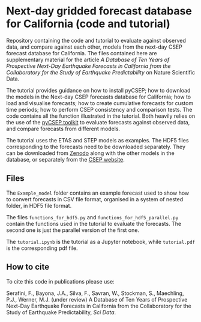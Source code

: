 # Next-day gridded forecast database for California (code and tutorial)

Repository containing the code and tutorial to evaluate against observed data, and compare against each other, models from the next-day CSEP forecast database for California. The files contained here are supplementary material for the article *A Database of Ten Years of Prospective Next-Day Earthquake Forecasts in California from the Collaboratory for the Study of Earthquake Predictability* on Nature Scientific Data.

The tutorial provides guidance on how to install pyCSEP; how to download the models in the Next-day CSEP forecasts database for California; how to load and visualise forecasts; how to create cumulative forecasts for custom time periods; how to perform CSEP consistency and comparison tests. The code contains all the function illustrated in the tutorial. Both heavily relies on the use of the [pyCSEP toolkit](https://github.com/SCECcode/pycsep) to evaluate forecasts against observed data, and compare forecasts from different models.

The tutorial uses the ETAS and STEP models as examples. The HDF5 files corresponding to the forecasts need to be downloaded separately. They can be downloaded from [Zenodo](https://zenodo.org/records/15076187) along with the other models in the database, or separately from the [CSEP website](https://cseptesting.org/grid-based-forecasts/). 

## Files

The `Example_model` folder contains an example forecast used to show how to convert forecasts in CSV file format, organised in a system of nested folder, in HDF5 file format.

The files `functions_for_hdf5.py` and `functions_for_hdf5_parallel.py` contain the functions used in the tutorial to evaluate the forecasts. The second one is just the parallel version of the first one.

The `tutorial.ipynb` is the tutorial as a Jupyter notebook, while `tutorial.pdf` is the corresponding pdf file.

## How to cite

To cite this code in publications please use:

Serafini, F., Bayona, J.A., Silva, F., Savran, W., Stockman, S., Maechling, P.J., Werner, M.J. (under review) A Database of Ten Years of Prospective Next-Day Earthquake Forecasts in California from the Collaboratory for the Study of Earthquake Predictability, *Sci Data*. 

